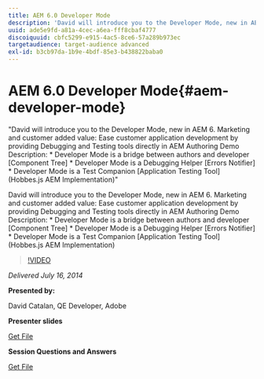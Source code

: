 ```yaml
---
title: AEM 6.0 Developer Mode
description: 'David will introduce you to the Developer Mode, new in AEM 6. Marketing and customer added value: Ease customer application development by providing Debugging and Testing tools directly in AEM Authoring Demo Description: * Developer Mode is a bridge between authors and developer [Component Tree] * Developer Mode is a Debugging Helper [Errors Notifier] * Developer Mode is a Test Companion [Application Testing Tool] (Hobbes.js AEM Implementation)'
uuid: ade5e9fd-a81a-4cec-a6ea-fff8cbaf4777
discoiquuid: cbfc5299-e915-4ac5-8ce6-57a289b973ec
targetaudience: target-audience advanced
exl-id: b3cb97da-1b9e-4bdf-85e3-b438822baba0
---
```

# AEM 6.0 Developer Mode{#aem-developer-mode}

"David will introduce you to the Developer Mode, new in AEM 6. Marketing and customer added value: Ease customer application development by providing Debugging and Testing tools directly in AEM Authoring Demo Description: * Developer Mode is a bridge between authors and developer [Component Tree] * Developer Mode is a Debugging Helper [Errors Notifier] * Developer Mode is a Test Companion [Application Testing Tool] (Hobbes.js AEM Implementation)"

David will introduce you to the Developer Mode, new in AEM 6. Marketing and customer added value: Ease customer application development by providing Debugging and Testing tools directly in AEM Authoring Demo Description: * Developer Mode is a bridge between authors and developer [Component Tree] * Developer Mode is a Debugging Helper [Errors Notifier] * Developer Mode is a Test Companion [Application Testing Tool] (Hobbes.js AEM Implementation)

>[!VIDEO](https://video.tv.adobe.com/v/19501/?quality=9)

*Delivered July 16, 2014*

**Presented by:**

David Catalan, QE Developer, Adobe

**Presenter slides**

[Get File](assets/aem-6-developer-mode-07-16-14.pdf)

**Session Questions and Answers**

[Get File](assets/q-a-developer-mode-7-16-14.pdf)
<!--
[Get back to the Overview](https://helpx.adobe.com/experience-manager/kt/eseminars/gems/aem-index.html)
-->
